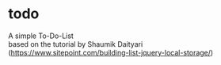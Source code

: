 # todo
A simple To-Do-List<br>
based on the tutorial by Shaumik Daityari <br>
(https://www.sitepoint.com/building-list-jquery-local-storage/)
